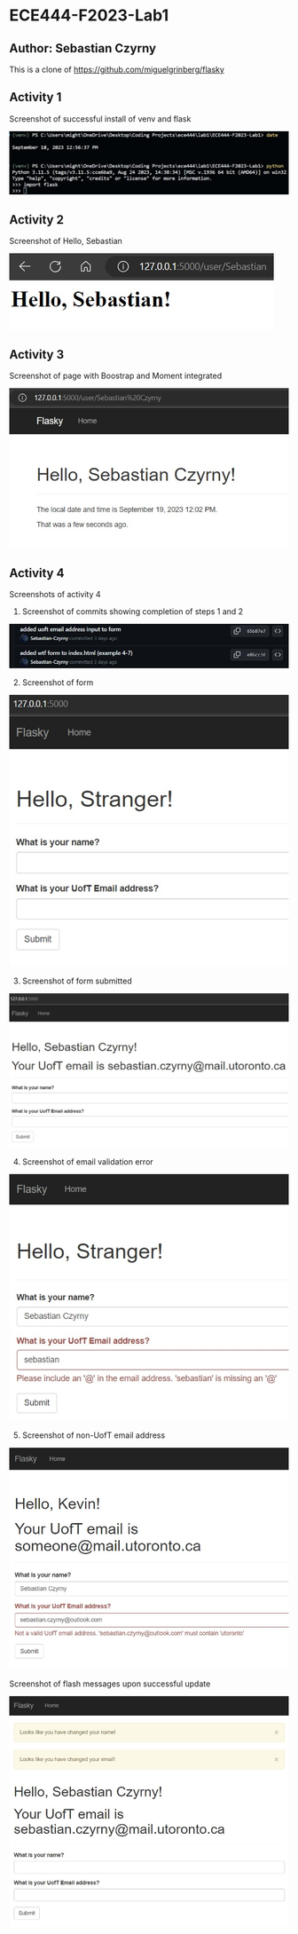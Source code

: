 # ECE444-F2023-Lab1

## Author: Sebastian Czyrny

This is a clone of https://github.com/miguelgrinberg/flasky

## Activity 1

Screenshot of successful install of venv and flask

![flask install](images/act1.jpg)

## Activity 2

Screenshot of Hello, Sebastian

![hello, my name](images/act2.jpg)

## Activity 3

Screenshot of page with Boostrap and Moment integrated

![Bootstrap and Moment](images/act3.jpg)

## Activity 4

Screenshots of activity 4

1. Screenshot of commits showing completion of steps 1 and 2

![commits for act4 steps 1,2](images/act4_0.jpg)

2. Screenshot of form

![form screenshot](images/act4_1.jpg)

3. Screenshot of form submitted

![form submission](images/act4_2.jpg)

4. Screenshot of email validation error

![form email error](images/act4_3.jpg)

5. Screenshot of non-UofT email address

![form email error non UofT email](images/act4_4.jpg)

Screenshot of flash messages upon successful update

![form flash messages](images/act4_5.jpg)